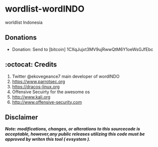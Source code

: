 # wordlist-wordINDO
worldlist Indonesia
## Donations

- Donation: Send to [bitcoin]
1CXqJujxt3MV9ujRwwQtM6Y1oeWsGJfEbc
 

## :octocat: Credits
1. Twitter @ekovegeance7  main developer of wordINDO
2. https://www.parrotsec.org
3. https://dracos-linux.org
4. Offensive Secuirty for the awesome os
5. http://www.kali.org
6. http://www.offensive-security.com

## Disclaimer

***Note: modifications, changes, or alterations to this sourcecode is acceptable, however,any public releases utilizing this code must be approved by writen this tool ( evsystem ).***
